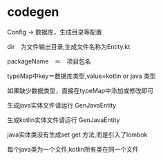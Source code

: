 # codegen


Config -> 数据库，生成目录等配置

dir　为文件输出目录,生成文件名称为Entity.kt

packageName　＝　项目包名

typeMap中key＝数据库类型,value=kotlin or java 类型

如果缺少数据类型，直接在typeMap中添加或修改即可

生成java实体文件请运行 GenJavaEntity

生成kotlin实体文件请运行 GenJavaEntity



java实体类没有生成set get 方法,而是引入了lombok

每个java类为一个文件,kotlin所有类在同一个文件
